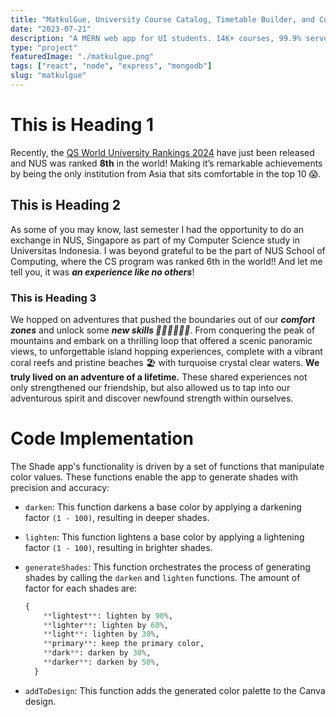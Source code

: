 ```yaml
---
title: "MatkulGue, University Course Catalog, Timetable Builder, and Course Planner"
date: "2023-07-21"
description: "A MERN web app for UI students. 14K+ courses, 99.9% server uptime via AWS. Visual planning, non-clashing timetables, calendar sync, and custom wallpapers make course management seamless. Access course details with ease."
type: "project"
featuredImage: "./matkulgue.png"
tags: ["react", "node", "express", "mongodb"]
slug: "matkulgue"
---
```


# This is Heading 1

Recently, the [QS World University Rankings 2024](https://www.topuniversities.com/university-rankings/world-university-rankings/2024) have just been released and NUS was ranked **8th** in the world! Making it’s remarkable achievements by being the only institution from Asia that sits comfortable in the top 10 😱.

## This is Heading 2

As some of you may know, last semester I had the opportunity to do an exchange in NUS, Singapore as part of my Computer Science study in Universitas Indonesia. I was beyond grateful to be the part of NUS School of Computing, where the CS program was ranked 6th in the world!! And let me tell you, it was **_an experience like no others_**!

### This is Heading 3

We hopped on adventures that pushed the boundaries out of our **_comfort zones_** and unlock some **_new skills 🧗🏻‍♂️🏄🏻‍♂️_**. From conquering the peak of mountains and embark on a thrilling loop that offered a scenic panoramic views, to unforgettable island hopping experiences, complete with a vibrant coral reefs and pristine beaches 🏖️ with turquoise crystal clear waters. **We truly lived on an adventure of a lifetime.** These shared experiences not only strengthened our friendship, but also allowed us to tap into our adventurous spirit and discover newfound strength within ourselves.

# Code Implementation

The Shade app's functionality is driven by a set of functions that manipulate color values. These functions enable the app to generate shades with precision and accuracy:

- `darken`: This function darkens a base color by applying a darkening factor `(1 - 100)`, resulting in deeper shades.
- `lighten`: This function lightens a base color by applying a lightening factor `(1 - 100)`, resulting in brighter shades.

- `generateShades`: This function orchestrates the process of generating shades by calling the `darken` and `lighten` functions. The amount of factor for each shades are:
  ```python
  {
      **lightest**: lighten by 90%,
      **lighter**: lighten by 60%,
      **light**: lighten by 30%,
      **primary**: keep the primary color,
      **dark**: darken by 30%,
      **darker**: darken by 50%,
    }
  ```
- `addToDesign`: This function adds the generated color palette to the Canva design.
